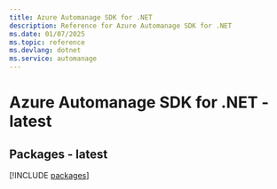 ```yaml
---
title: Azure Automanage SDK for .NET
description: Reference for Azure Automanage SDK for .NET
ms.date: 01/07/2025
ms.topic: reference
ms.devlang: dotnet
ms.service: automanage
---
```

# Azure Automanage SDK for .NET - latest
## Packages - latest
[!INCLUDE [packages](automanage-index.md)]